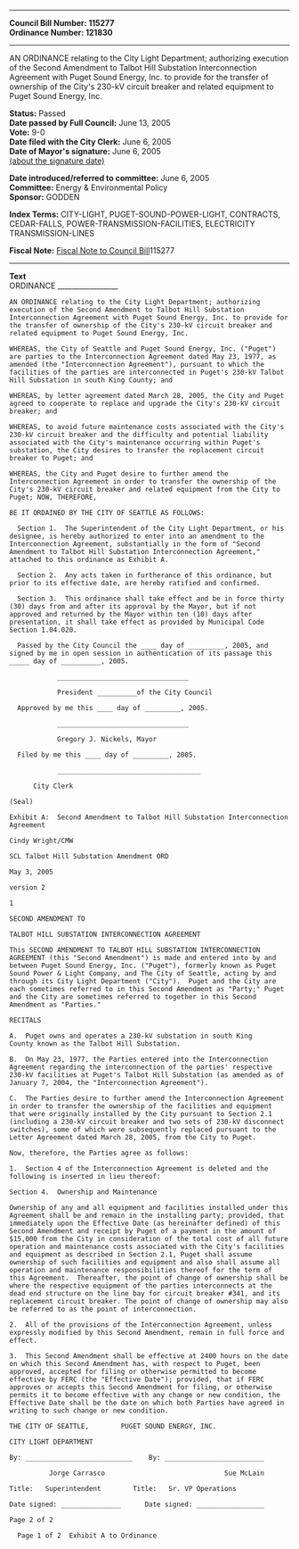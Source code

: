 * * * * *  
  
**Council Bill Number: [](#h0)[](#h2)115277**   
**Ordinance Number: 121830**  
  
* * * * *  
  
AN ORDINANCE relating to the City Light Department; authorizing execution of the Second Amendment to Talbot Hill Substation Interconnection Agreement with Puget Sound Energy, Inc. to provide for the transfer of ownership of the City's 230-kV circuit breaker and related equipment to Puget Sound Energy, Inc.  
  
**Status:** Passed   
**Date passed by Full Council:** June 13, 2005   
**Vote:** 9-0   
**Date filed with the City Clerk:** June 6, 2005   
**Date of Mayor's signature:** June 6, 2005   
[(about the signature date)](/~public/approvaldate.htm)   
  
  
**Date introduced/referred to committee:** June 6, 2005   
**Committee:** Energy & Environmental Policy   
**Sponsor:** GODDEN   
  
**Index Terms:** CITY-LIGHT, PUGET-SOUND-POWER-LIGHT, CONTRACTS, CEDAR-FALLS, POWER-TRANSMISSION-FACILITIES, ELECTRICITY TRANSMISSION-LINES  
  
**Fiscal Note:** [Fiscal Note to Council Bill](http://clerk.seattle.gov/~public/fnote/115277.htm)[](#h1)[](#h3)115277  
  
* * * * *  
  
**Text**  
    ORDINANCE _________________  
  
    AN ORDINANCE relating to the City Light Department; authorizing  
    execution of the Second Amendment to Talbot Hill Substation  
    Interconnection Agreement with Puget Sound Energy, Inc. to provide for  
    the transfer of ownership of the City's 230-kV circuit breaker and  
    related equipment to Puget Sound Energy, Inc.  
  
    WHEREAS, the City of Seattle and Puget Sound Energy, Inc. ("Puget")  
    are parties to the Interconnection Agreement dated May 23, 1977, as  
    amended (the "Interconnection Agreement"), pursuant to which the  
    facilities of the parties are interconnected in Puget's 230-kV Talbot  
    Hill Substation in south King County; and  
  
    WHEREAS, by letter agreement dated March 28, 2005, the City and Puget  
    agreed to cooperate to replace and upgrade the City's 230-kV circuit  
    breaker; and  
  
    WHEREAS, to avoid future maintenance costs associated with the City's  
    230-kV circuit breaker and the difficulty and potential liability  
    associated with the City's maintenance occurring within Puget's  
    substation, the City desires to transfer the replacement circuit  
    breaker to Puget; and  
  
    WHEREAS, the City and Puget desire to further amend the  
    Interconnection Agreement in order to transfer the ownership of the  
    City's 230-kV circuit breaker and related equipment from the City to  
    Puget; NOW, THEREFORE,  
  
    BE IT ORDAINED BY THE CITY OF SEATTLE AS FOLLOWS:  
  
      Section 1.  The Superintendent of the City Light Department, or his  
    designee, is hereby authorized to enter into an amendment to the  
    Interconnection Agreement, substantially in the form of "Second  
    Amendment to Talbot Hill Substation Interconnection Agreement,"  
    attached to this ordinance as Exhibit A.  
  
      Section 2.  Any acts taken in furtherance of this ordinance, but  
    prior to its effective date, are hereby ratified and confirmed.  
  
      Section 3.  This ordinance shall take effect and be in force thirty  
    (30) days from and after its approval by the Mayor, but if not  
    approved and returned by the Mayor within ten (10) days after  
    presentation, it shall take effect as provided by Municipal Code  
    Section 1.04.020.  
  
      Passed by the City Council the ____ day of _________, 2005, and  
    signed by me in open session in authentication of its passage this  
    _____ day of __________, 2005.  
  
                _________________________________  
  
                President __________of the City Council  
  
      Approved by me this ____ day of _________, 2005.  
  
                _________________________________  
  
                Gregory J. Nickels, Mayor  
  
      Filed by me this ____ day of _________, 2005.  
  
                ____________________________________  
  
          City Clerk  
  
    (Seal)  
  
    Exhibit A:  Second Amendment to Talbot Hill Substation Interconnection  
    Agreement  
  
    Cindy Wright/CMW  
  
    SCL Talbot Hill Substation Amendment ORD  
  
    May 3, 2005  
  
    version 2  
  
    1  
  
    SECOND AMENDMENT TO  
  
    TALBOT HILL SUBSTATION INTERCONNECTION AGREEMENT  
  
    This SECOND AMENDMENT TO TALBOT HILL SUBSTATION INTERCONNECTION  
    AGREEMENT (this "Second Amendment") is made and entered into by and  
    between Puget Sound Energy, Inc. ("Puget"), formerly known as Puget  
    Sound Power & Light Company, and The City of Seattle, acting by and  
    through its City Light Department ("City").  Puget and the City are  
    each sometimes referred to in this Second Amendment as "Party;" Puget  
    and the City are sometimes referred to together in this Second  
    Amendment as "Parties."  
  
    RECITALS  
  
    A.  Puget owns and operates a 230-kV substation in south King  
    County known as the Talbot Hill Substation.  
  
    B.  On May 23, 1977, the Parties entered into the Interconnection  
    Agreement regarding the interconnection of the parties' respective  
    230-kV facilities at Puget's Talbot Hill Substation (as amended as of  
    January 7, 2004, the "Interconnection Agreement").  
  
    C.  The Parties desire to further amend the Interconnection Agreement  
    in order to transfer the ownership of the facilities and equipment  
    that were originally installed by the City pursuant to Section 2.1  
    (including a 230-kV circuit breaker and two sets of 230-kV disconnect  
    switches), some of which were subsequently replaced pursuant to the  
    Letter Agreement dated March 28, 2005, from the City to Puget.  
  
    Now, therefore, the Parties agree as follows:  
  
    1.  Section 4 of the Interconnection Agreement is deleted and the  
    following is inserted in lieu thereof:  
  
    Section 4.  Ownership and Maintenance  
  
    Ownership of any and all equipment and facilities installed under this  
    Agreement shall be and remain in the installing party; provided, that  
    immediately upon the Effective Date (as hereinafter defined) of this  
    Second Amendment and receipt by Puget of a payment in the amount of  
    $15,000 from the City in consideration of the total cost of all future  
    operation and maintenance costs associated with the City's facilities  
    and equipment as described in Section 2.1, Puget shall assume  
    ownership of such facilities and equipment and also shall assume all  
    operation and maintenance responsibilities thereof for the term of  
    this Agreement.  Thereafter, the point of change of ownership shall be  
    where the respective equipment of the parties interconnects at the  
    dead end structure on the line bay for circuit breaker #341, and its  
    replacement circuit breaker. The point of change of ownership may also  
    be referred to as the point of interconnection.  
  
    2.  All of the provisions of the Interconnection Agreement, unless  
    expressly modified by this Second Amendment, remain in full force and  
    effect.  
  
    3.  This Second Amendment shall be effective at 2400 hours on the date  
    on which this Second Amendment has, with respect to Puget, been  
    approved, accepted for filing or otherwise permitted to become  
    effective by FERC (the "Effective Date"); provided, that if FERC  
    approves or accepts this Second Amendment for filing, or otherwise  
    permits it to become effective with any change or new condition, the  
    Effective Date shall be the date on which both Parties have agreed in  
    writing to such change or new condition.  
  
    THE CITY OF SEATTLE,        PUGET SOUND ENERGY, INC.  
  
    CITY LIGHT DEPARTMENT  
  
    By: ___________________________    By: _________________________  
  
              Jorge Carrasco                              Sue McLain  
  
    Title:   Superintendent        Title:   Sr. VP Operations  
  
    Date signed: _______________      Date signed: _________________  
  
    Page 2 of 2  
  
      Page 1 of 2  Exhibit A to Ordinance  
